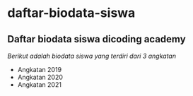 daftar-biodata-siswa
==
Daftar biodata siswa dicoding academy
--
*Berikut adalah biodata siswa yang terdiri dari 3 angkatan*
- Angkatan 2019
- Angkatan 2020
- Angkatan 2021
